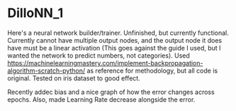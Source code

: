 # DilloNN_1
Here's a neural network builder/trainer. Unfinished, but currently functional. Currently cannot have multiple output nodes, and the output node it does have must be a linear activation (This goes against the guide I used, but I wanted the network to predict numbers, not categories). Used https://machinelearningmastery.com/implement-backpropagation-algorithm-scratch-python/ as reference for methodology, but all code is original. Tested on iris dataset to good effect.

Recently addec bias and a nice graph of how the error changes across epochs. Also, made Learning Rate decrease alongside the error.  
